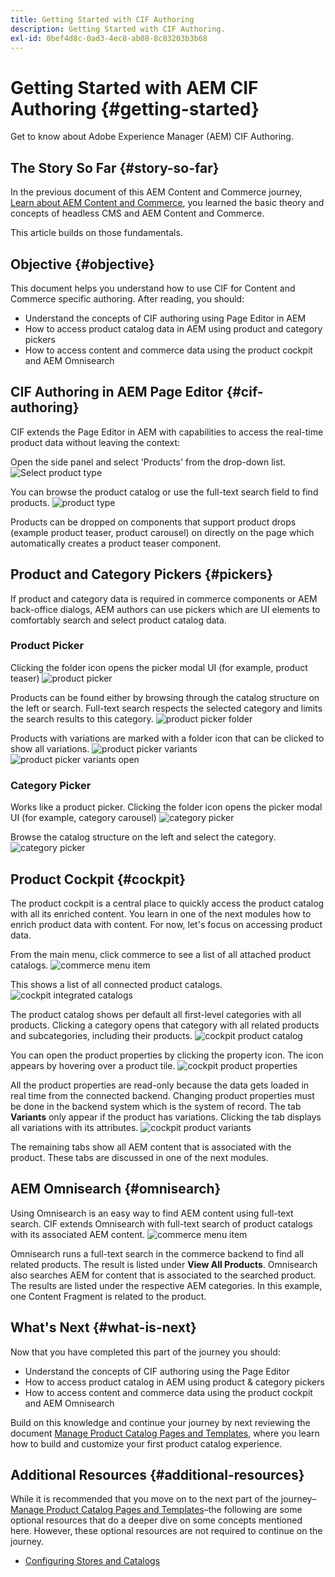 ```yaml
---
title: Getting Started with CIF Authoring
description: Getting Started with CIF Authoring.
exl-id: 0bef4d8c-0ad3-4ec8-ab08-8c83203b3b68
---
```

# Getting Started with AEM CIF Authoring {#getting-started}

Get to know about Adobe Experience Manager (AEM) CIF Authoring.

## The Story So Far {#story-so-far}

In the previous document of this AEM Content and Commerce journey, [Learn about AEM Content and Commerce](/help/commerce-cloud/introduction.md), you learned the basic theory and concepts of headless CMS and AEM Content and Commerce.

This article builds on those fundamentals.

## Objective {#objective}

This document helps you understand how to use CIF for Content and Commerce specific authoring. After reading, you should:

* Understand the concepts of CIF authoring using Page Editor in AEM
* How to access product catalog data in AEM using product and category pickers
* How to access content and commerce data using the product cockpit and AEM Omnisearch

## CIF Authoring in AEM Page Editor {#cif-authoring}

CIF extends the Page Editor in AEM with capabilities to access the real-time product data without leaving the context:

Open the side panel and select 'Products' from the drop-down list.
![Select product type](assets/asset-finder-overview.png)

You can  browse the product catalog or use the full-text search field to find products.
![product type](assets/asset-finder-search.png)

Products can be dropped on components that support product drops (example product teaser, product carousel) on directly on the page which automatically creates a product teaser component.

## Product and Category Pickers {#pickers}

If product and category data is required in commerce components or AEM back-office dialogs, AEM authors can use pickers which are UI elements to comfortably search and select product catalog data.

### Product Picker

Clicking the folder icon opens the picker modal UI (for example, product teaser)
![product picker](assets/product-picker-open.png)

Products can be found either by browsing through the catalog structure on the left or search. Full-text search respects the selected category and limits the search results to this category.
![product picker folder](assets/product-picker-folders.png)

Products with variations are marked with a folder icon that can be clicked to show all variations.
![product picker variants](assets/product-picker-variants.png)
![product picker variants open](assets/product-picker-variants-open.png)

### Category Picker

Works like a product picker. Clicking the folder icon opens the picker modal UI (for example, category carousel)
![category picker](assets/category-picker-open.png)

Browse the catalog structure on the left and select the category.
![category picker](assets/category-picker-folders.png)

## Product Cockpit {#cockpit}

The product cockpit is a central place to quickly access the product catalog with all its enriched content. You learn in one of the next modules how to enrich product data with content. For now, let's focus on accessing product data.

From the main menu, click commerce to see a list of all attached product catalogs.
![commerce menu item](assets/commerce-menu-item.png)

This shows a list of all connected product catalogs.
![cockpit integrated catalogs](assets/cockpit-Integrated-catalogs.png)

The product catalog shows per default all first-level categories with all products. Clicking a category opens that category with all related products and subcategories, including their products.
![cockpit product catalog](assets/cockpit-product-catalog.png)

You can open the product properties by clicking the property icon. The icon appears by hovering over a product tile.
![cockpit product properties](assets/cockpit-properties.png)

All the product properties are read-only because the data gets loaded in real time from the connected backend. Changing product properties must be done in the backend system which is the system of record. The tab **Variants** only appear if the product has variations. Clicking the tab displays all variations with its attributes.
![cockpit product variants](assets/cockpit-properties-variants.png)

The remaining tabs show all AEM content that is associated with the product. These tabs are discussed in one of the next modules.

## AEM Omnisearch {#omnisearch}

Using Omnisearch is an easy way to find AEM content using full-text search. CIF extends Omnisearch with full-text search of product catalogs with its associated AEM content.
![commerce menu item](assets/omnisearch.png)

Omnisearch runs a full-text search in the commerce backend to find all related products. The result is listed under **View All Products**. Omnisearch also searches AEM for content that is associated to the searched product. The results are listed under the respective AEM categories. In this example, one Content Fragment is related to the product.

## What's Next {#what-is-next}

Now that you have completed this part of the journey you should:

* Understand the concepts of CIF authoring using the Page Editor
* How to access product catalog in AEM using product & category pickers
* How to access content and commerce data using the product cockpit and AEM Omnisearch

Build on this knowledge and continue your journey by next reviewing the document [Manage Product Catalog Pages and Templates](catalog-templates.md), where you learn how to build and customize your first product catalog experience.

## Additional Resources {#additional-resources}

While it is recommended that you move on to the next part of the journey&ndash;[Manage Product Catalog Pages and Templates](catalog-templates.md)&ndash;the following are some optional resources that do a deeper dive on some concepts mentioned here. However, these optional resources are not required to continue on the journey.

* [Configuring Stores and Catalogs](/help/commerce-cloud/getting-started.md#catalog)
